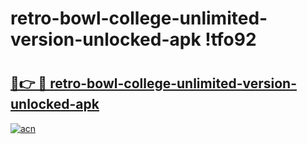 # retro-bowl-college-unlimited-version-unlocked-apk !tfo92

# <h2><a href="https://gecyql.esa.edu.pl?title=retro-bowl-college-unlimited-version-unlocked-apk&ref=tfo92">🔗👉 🔴 retro-bowl-college-unlimited-version-unlocked-apk</a></h2>

[![acn](https://github.com/user-attachments/assets/0f9c940e-d8b0-45ae-aac7-cd30a18b3e1c)](https://gecyql.esa.edu.pl?title=retro-bowl-college-unlimited-version-unlocked-apk&ref=tfo92)

